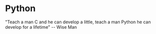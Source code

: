 # Python
"Teach a man C and he can develop a little, teach a man Python he can develop for a lifetime"
            -- Wise Man

